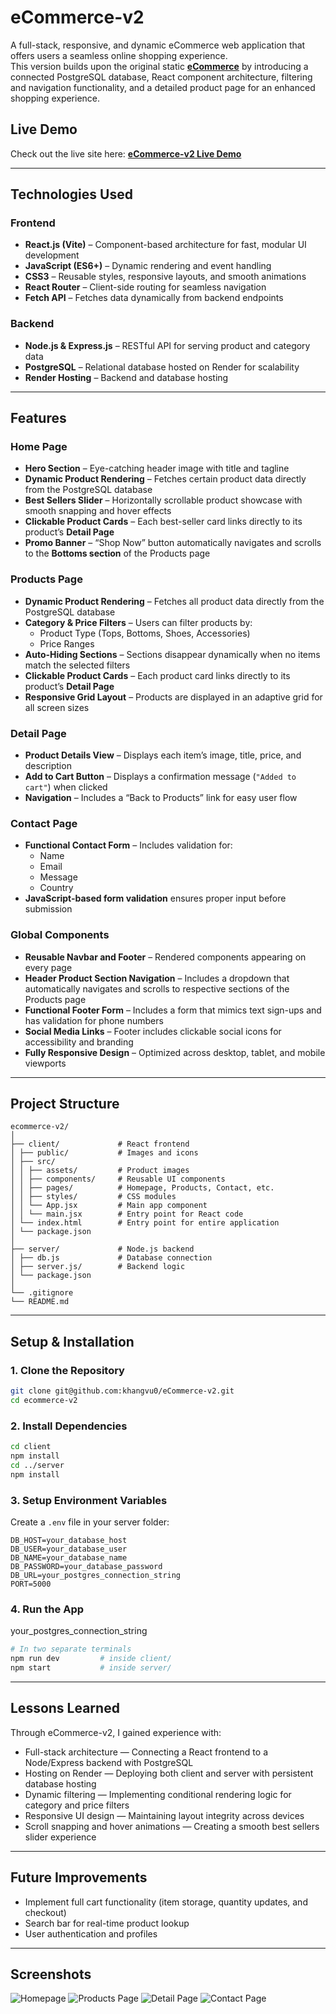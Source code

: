 # eCommerce-v2

A full-stack, responsive, and dynamic eCommerce web application that offers users a seamless online shopping experience.  
This version builds upon the original static **[eCommerce](https://github.com/khangvu0/eCommerce)** by introducing a connected PostgreSQL database, React component architecture, filtering and navigation functionality, and a detailed product page for an enhanced shopping experience.

## Live Demo

Check out the live site here: **[eCommerce-v2 Live Demo](https://ecommerce-v2-q1i4.onrender.com)**

---

## Technologies Used

### **Frontend**

-   **React.js (Vite)** – Component-based architecture for fast, modular UI development
-   **JavaScript (ES6+)** – Dynamic rendering and event handling
-   **CSS3** – Reusable styles, responsive layouts, and smooth animations
-   **React Router** – Client-side routing for seamless navigation
-   **Fetch API** – Fetches data dynamically from backend endpoints

### **Backend**

-   **Node.js & Express.js** – RESTful API for serving product and category data
-   **PostgreSQL** – Relational database hosted on Render for scalability
-   **Render Hosting** – Backend and database hosting

---

## Features

### Home Page

-   **Hero Section** – Eye-catching header image with title and tagline
-   **Dynamic Product Rendering** – Fetches certain product data directly from the PostgreSQL database
-   **Best Sellers Slider** – Horizontally scrollable product showcase with smooth snapping and hover effects
-   **Clickable Product Cards** – Each best-seller card links directly to its product’s **Detail Page**
-   **Promo Banner** – “Shop Now” button automatically navigates and scrolls to the **Bottoms section** of the Products page

### Products Page

-   **Dynamic Product Rendering** – Fetches all product data directly from the PostgreSQL database
-   **Category & Price Filters** – Users can filter products by:
    -   Product Type (Tops, Bottoms, Shoes, Accessories)
    -   Price Ranges
-   **Auto-Hiding Sections** – Sections disappear dynamically when no items match the selected filters
-   **Clickable Product Cards** – Each product card links directly to its product’s **Detail Page**
-   **Responsive Grid Layout** – Products are displayed in an adaptive grid for all screen sizes

### Detail Page

-   **Product Details View** – Displays each item’s image, title, price, and description
-   **Add to Cart Button** – Displays a confirmation message (`"Added to cart"`) when clicked
-   **Navigation** – Includes a “Back to Products” link for easy user flow

### Contact Page

-   **Functional Contact Form** – Includes validation for:
    -   Name
    -   Email
    -   Message
    -   Country
-   **JavaScript-based form validation** ensures proper input before submission

### Global Components

-   **Reusable Navbar and Footer** – Rendered components appearing on every page
-   **Header Product Section Navigation** – Includes a dropdown that automatically navigates and scrolls to respective sections of the Products page
-   **Functional Footer Form** – Includes a form that mimics text sign-ups and has validation for phone numbers
-   **Social Media Links** – Footer includes clickable social icons for accessibility and branding
-   **Fully Responsive Design** – Optimized across desktop, tablet, and mobile viewports

---

## Project Structure

```
ecommerce-v2/
│
├── client/             # React frontend
│ ├── public/           # Images and icons
│ ├── src/
│ │ ├── assets/         # Product images
│ │ ├── components/     # Reusable UI components
│ │ ├── pages/          # Homepage, Products, Contact, etc.
│ │ ├── styles/         # CSS modules
│ │ └── App.jsx         # Main app component
│ │ └── main.jsx        # Entry point for React code
│ └── index.html        # Entry point for entire application
│ └── package.json
│
├── server/             # Node.js backend
│ ├── db.js             # Database connection
│ ├── server.js/        # Backend logic
│ └── package.json
│
└── .gitignore
└── README.md
```

---

## Setup & Installation

### 1. Clone the Repository

```bash
git clone git@github.com:khangvu0/eCommerce-v2.git
cd ecommerce-v2
```

### 2. Install Dependencies

```bash
cd client
npm install
cd ../server
npm install
```

### 3. Setup Environment Variables

Create a `.env` file in your server folder:

```
DB_HOST=your_database_host
DB_USER=your_database_user
DB_NAME=your_database_name
DB_PASSWORD=your_database_password
DB_URL=your_postgres_connection_string
PORT=5000
```

### 4. Run the App

your_postgres_connection_string

```bash
# In two separate terminals
npm run dev         # inside client/
npm start           # inside server/
```

---

## Lessons Learned

Through eCommerce-v2, I gained experience with:

-   Full-stack architecture — Connecting a React frontend to a Node/Express backend with PostgreSQL
-   Hosting on Render — Deploying both client and server with persistent database hosting
-   Dynamic filtering — Implementing conditional rendering logic for category and price filters
-   Responsive UI design — Maintaining layout integrity across devices
-   Scroll snapping and hover animations — Creating a smooth best sellers slider experience

---

## Future Improvements

-   Implement full cart functionality (item storage, quantity updates, and checkout)
-   Search bar for real-time product lookup
-   User authentication and profiles

---

## Screenshots

![Homepage](/client/src/assets/preview-home.png)
![Products Page](/client/src/assets/preview-products.png)
![Detail Page](/client/src/assets/preview-detail.png)
![Contact Page](/client/src/assets/preview-contact.png)
